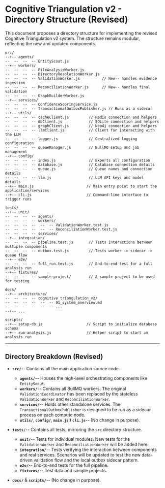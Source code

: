 # Cognitive Triangulation v2 - Directory Structure (Revised)

This document proposes a directory structure for implementing the revised Cognitive Triangulation v2 system. The structure remains modular, reflecting the new and updated components.

```
src/
--+-- agents/
--  --  --  -- EntityScout.js
--+-- workers/
--  --  --  -- FileAnalysisWorker.js
--  --  --  -- DirectoryResolutionWorker.js
--  --  --  -- ValidationWorker.js          // New-- handles evidence ingestion
--  --  --  -- ReconciliationWorker.js      // New-- handles final validation
--  --  --  -- GraphBuilderWorker.js
--+-- services/
--  --  --  -- ConfidenceScoringService.js
--  --  --  -- TransactionalOutboxPublisher.js // Runs as a sidecar
--+-- utils/
--  --  --  -- cacheClient.js         // Redis connection and helpers
--  --  --  -- dbClient.js            // SQLite connection and helpers
--  --  --  -- graphClient.js         // Neo4j connection and helpers
--  --  --  -- llmClient.js           // Client for interacting with the LLM
--  --  --  -- logger.js              // Centralized logging configuration
--  --  --  -- queueManager.js        // BullMQ setup and job management
--+-- config/
--  --  --  -- index.js               // Exports all configuration
--  --  --  -- database.js            // Database connection details
--  --  --  -- queue.js               // Queue names and connection details
--  --  --  -- llm.js                 // LLM API keys and model details
--+-- main.js                        // Main entry point to start the application/services
--+-- cli.js                         // Command-line interface to trigger runs

tests/
--+-- unit/
--  --  --  -- agents/
--  --  --  -- workers/
--  --  --  --  --  -- ValidationWorker.test.js
--  --  --  --  --  -- ReconciliationWorker.test.js
--  --  --  -- services/
--+-- integration/
--  --  --  -- pipeline.test.js       // Tests interactions between multiple components
--  --  --  -- outbox.test.js         // Tests worker -> sidecar -> queue flow
--+-- e2e/
--  --  --  -- full_run.test.js       // End-to-end test for a full analysis run
--+-- fixtures/
--  --  --  -- sample-project/        // A sample project to be used for testing

docs/
--+-- architecture/
--  --  --  -- cognitive_triangulation_v2/
--  --  --  --  --  -- 01_system_overview.md
--  --  --  --  --  -- ...
--+-- ...

scripts/
--+-- setup-db.js                    // Script to initialize database schema
--+-- run-analysis.js                // Helper script to start an analysis run
```

---

## Directory Breakdown (Revised)

-   **`src/`**-- Contains all the main application source code.
    -   **`agents/`**-- Houses the high-level orchestrating components like `EntityScout`.
    -   **`workers/`**-- Contains all BullMQ workers. The original `ValidationCoordinator` has been replaced by the stateless `ValidationWorker` and `ReconciliationWorker`.
    -   **`services/`**-- Holds other standalone services. The `TransactionalOutboxPublisher` is designed to be run as a sidecar process on each compute node.
    -   **`utils/`**, **`config/`**, **`main.js` / `cli.js`**-- (No change in purpose).

-   **`tests/`**-- Contains all tests, mirroring the `src` directory structure.
    -   **`unit/`**-- Tests for individual modules. New tests for the `ValidationWorker` and `ReconciliationWorker` will be added here.
    -   **`integration/`**-- Tests verifying the interaction between components and real services. Scenarios will be updated to test the new data-driven validation flow and the local outbox sidecar pattern.
    -   **`e2e/`**-- End-to-end tests for the full pipeline.
    -   **`fixtures/`**-- Test data and sample projects.

-   **`docs/`** & **`scripts/`**-- (No change in purpose).